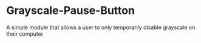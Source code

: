 # Grayscale-Pause-Button
A simple module that allows a user to only temporarily disable grayscale on their computer
